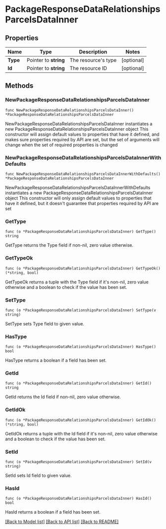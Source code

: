# PackageResponseDataRelationshipsParcelsDataInner

## Properties

Name | Type | Description | Notes
------------ | ------------- | ------------- | -------------
**Type** | Pointer to **string** | The resource&#39;s type | [optional] 
**Id** | Pointer to **string** | The resource ID | [optional] 

## Methods

### NewPackageResponseDataRelationshipsParcelsDataInner

`func NewPackageResponseDataRelationshipsParcelsDataInner() *PackageResponseDataRelationshipsParcelsDataInner`

NewPackageResponseDataRelationshipsParcelsDataInner instantiates a new PackageResponseDataRelationshipsParcelsDataInner object
This constructor will assign default values to properties that have it defined,
and makes sure properties required by API are set, but the set of arguments
will change when the set of required properties is changed

### NewPackageResponseDataRelationshipsParcelsDataInnerWithDefaults

`func NewPackageResponseDataRelationshipsParcelsDataInnerWithDefaults() *PackageResponseDataRelationshipsParcelsDataInner`

NewPackageResponseDataRelationshipsParcelsDataInnerWithDefaults instantiates a new PackageResponseDataRelationshipsParcelsDataInner object
This constructor will only assign default values to properties that have it defined,
but it doesn't guarantee that properties required by API are set

### GetType

`func (o *PackageResponseDataRelationshipsParcelsDataInner) GetType() string`

GetType returns the Type field if non-nil, zero value otherwise.

### GetTypeOk

`func (o *PackageResponseDataRelationshipsParcelsDataInner) GetTypeOk() (*string, bool)`

GetTypeOk returns a tuple with the Type field if it's non-nil, zero value otherwise
and a boolean to check if the value has been set.

### SetType

`func (o *PackageResponseDataRelationshipsParcelsDataInner) SetType(v string)`

SetType sets Type field to given value.

### HasType

`func (o *PackageResponseDataRelationshipsParcelsDataInner) HasType() bool`

HasType returns a boolean if a field has been set.

### GetId

`func (o *PackageResponseDataRelationshipsParcelsDataInner) GetId() string`

GetId returns the Id field if non-nil, zero value otherwise.

### GetIdOk

`func (o *PackageResponseDataRelationshipsParcelsDataInner) GetIdOk() (*string, bool)`

GetIdOk returns a tuple with the Id field if it's non-nil, zero value otherwise
and a boolean to check if the value has been set.

### SetId

`func (o *PackageResponseDataRelationshipsParcelsDataInner) SetId(v string)`

SetId sets Id field to given value.

### HasId

`func (o *PackageResponseDataRelationshipsParcelsDataInner) HasId() bool`

HasId returns a boolean if a field has been set.


[[Back to Model list]](../README.md#documentation-for-models) [[Back to API list]](../README.md#documentation-for-api-endpoints) [[Back to README]](../README.md)



